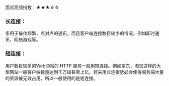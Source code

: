 面试高频指数：★★★☆☆
### 长连接：
多用于操作频繁，点对点的通讯，而且客户端连接数目较少的情况。例如即时通讯、网络游戏等。

### 短连接：
用户数目较多的Web网站的 HTTP 服务一般用短连接。例如京东，淘宝这样的大型网站一般客户端数量达到千万级甚至上亿，若采用长连接势必会使得服务端大量的资源被无效占用，所以一般使用的是短连接。

